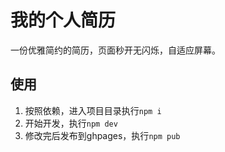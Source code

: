 # 我的个人简历
一份优雅简约的简历，页面秒开无闪烁，自适应屏幕。

## 使用
1. 按照依赖，进入项目目录执行`npm i`
2. 开始开发，执行`npm dev`
3. 修改完后发布到ghpages，执行`npm pub`
